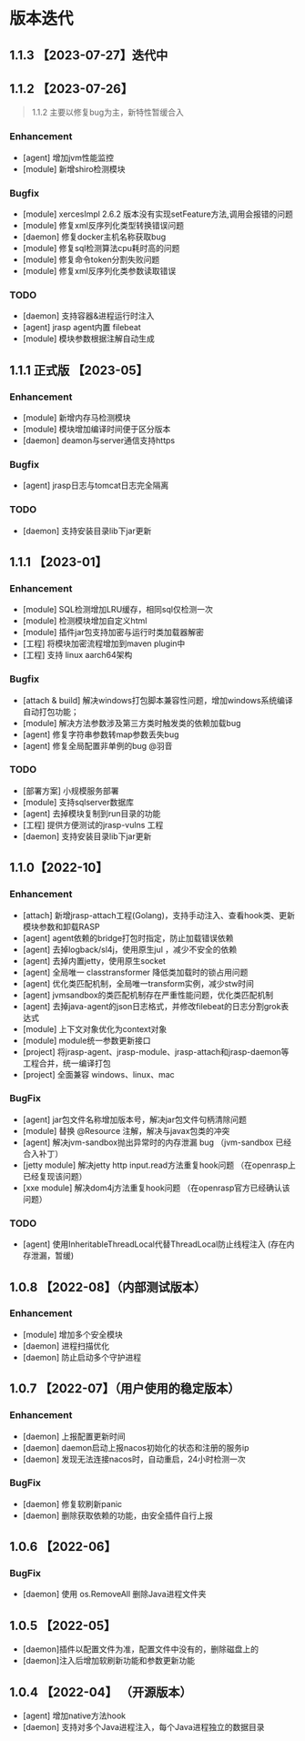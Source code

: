 # 版本迭代

## 1.1.3  【2023-07-27】迭代中

## 1.1.2  【2023-07-26】

> 1.1.2 主要以修复bug为主，新特性暂缓合入

### Enhancement
+ [agent] 增加jvm性能监控
+ [module] 新增shiro检测模块

### Bugfix
+ [module] xercesImpl 2.6.2 版本没有实现setFeature方法,调用会报错的问题
+ [module] 修复xml反序列化类型转换错误问题
+ [daemon] 修复docker主机名称获取bug
+ [module] 修复sql检测算法cpu耗时高的问题
+ [module] 修复命令token分割失败问题
+ [module] 修复xml反序列化类参数读取错误
### TODO
+ [daemon] 支持容器&进程运行时注入
+ [agent] jrasp agent内置 filebeat
+ [module] 模块参数根据注解自动生成

## 1.1.1 正式版 【2023-05】
### Enhancement
+ [module] 新增内存马检测模块
+ [module] 模块增加编译时间便于区分版本
+ [daemon] deamon与server通信支持https
### Bugfix
+ [agent] jrasp日志与tomcat日志完全隔离
### TODO
+ [daemon] 支持安装目录lib下jar更新

## 1.1.1 【2023-01】
### Enhancement
+ [module] SQL检测增加LRU缓存，相同sql仅检测一次
+ [module] 检测模块增加自定义html
+ [module] 插件jar包支持加密与运行时类加载器解密
+ [工程] 将模块加密流程增加到maven plugin中
+ [工程] 支持 linux aarch64架构
### Bugfix
+ [attach & build] 解决windows打包脚本兼容性问题，增加windows系统编译自动打包功能；
+ [module] 解决方法参数涉及第三方类时触发类的依赖加载bug
+ [agent] 修复字符串参数转map参数丢失bug
+ [agent] 修复全局配置非单例的bug @羽音
### TODO
+ [部署方案] 小规模服务部署
+ [module] 支持sqlserver数据库
+ [agent] 去掉模块复制到run目录的功能
+ [工程] 提供方便测试的jrasp-vulns 工程
+ [daemon] 支持安装目录lib下jar更新

## 1.1.0【2022-10】
### Enhancement
+ [attach] 新增jrasp-attach工程(Golang)，支持手动注入、查看hook类、更新模块参数和卸载RASP
+ [agent] agent依赖的bridge打包时指定，防止加载错误依赖
+ [agent] 去掉logback/sl4j，使用原生jul ，减少不安全的依赖
+ [agent] 去掉内置jetty，使用原生socket
+ [agent] 全局唯一 classtransformer 降低类加载时的锁占用问题
+ [agent] 优化类匹配机制，全局唯一transform实例，减少stw时间
+ [agent] jvmsandbox的类匹配机制存在严重性能问题，优化类匹配机制
+ [agent] 去掉java-agent的json日志格式，并修改filebeat的日志分割grok表达式
+ [module] 上下文对象优化为context对象
+ [module] module统一参数更新接口
+ [project] 将jrasp-agent、jrasp-module、jrasp-attach和jrasp-daemon等工程合并，统一编译打包
+ [project] 全面兼容 windows、linux、mac
### BugFix
+ [agent] jar包文件名称增加版本号，解决jar包文件句柄清除问题
+ [module] 替换 @Resource 注解，解决与javax包类的冲突
+ [agent] 解决jvm-sandbox抛出异常时的内存泄漏 bug （jvm-sandbox 已经合入补丁）
+ [jetty module] 解决jetty http input.read方法重复hook问题 （在openrasp上已经复现该问题）
+ [xxe module] 解决dom4j方法重复hook问题 （在openrasp官方已经确认该问题）

### TODO
+ [agent] 使用InheritableThreadLocal代替ThreadLocal防止线程注入 (存在内存泄漏，暂缓)

## 1.0.8 【2022-08】（内部测试版本）
### Enhancement
+ [module] 增加多个安全模块
+ [daemon] 进程扫描优化
+ [daemon] 防止启动多个守护进程

## 1.0.7 【2022-07】（用户使用的稳定版本）
### Enhancement
+ [daemon] 上报配置更新时间
+ [daemon] daemon启动上报nacos初始化的状态和注册的服务ip
+ [daemon] 发现无法连接nacos时，自动重启，24小时检测一次

### BugFix
+ [daemon] 修复软刷新panic
+ [daemon] 删除获取依赖的功能，由安全插件自行上报

## 1.0.6 【2022-06】
### BugFix
+ [daemon] 使用 os.RemoveAll 删除Java进程文件夹

## 1.0.5 【2022-05】
+ [daemon]插件以配置文件为准，配置文件中没有的，删除磁盘上的
+ [daemon]注入后增加软刷新功能和参数更新功能

## 1.0.4 【2022-04】 （开源版本）
+ [agent] 增加native方法hook
+ [daemon] 支持对多个Java进程注入，每个Java进程独立的数据目录

